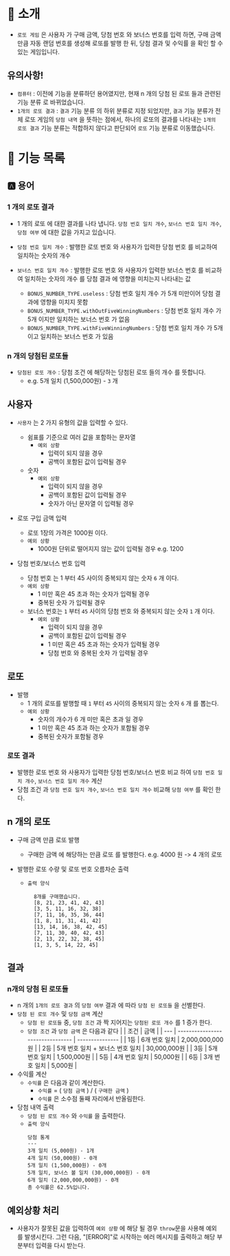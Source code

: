 # 💁 소개

- `로또 게임` 은 사용자 가 구매 금액, 당첨 번호 와 보너스 번호를 입력 하면, 구매 금액 만큼 자동 랜덤 번호를 생성해 로또를 발행 한 뒤, 당첨 결과 및 수익률 을 확인 할 수 있는 게임입니다.

## 유의사항!

- `컴퓨터` : 이전에 기능을 분류하던 용어였지만, 현재 n 개의 당첨 된 로또 들과 관련된 기능 분류 로 바뀌었습니다.
- `1개의 로또 결과` : `결과` 기능 분류 의 하위 분류로 지정 되었지만, `결과` 기능 분류가 전체 로또 게임의 `당첨 내역` 을 뜻하는 점에서, 하나의 로또의 결과를 나타내는 `1개의 로또 결과` 기능 분류는 적합하지 않다고 판단되어 `로또` 기능 분류로 이동했습니다.

# 🚀 기능 목록

## 🅰️ 용어

### 1 개의 로또 결과

- 1 개의 로또 에 대한 결과를 나타 냅니다. `당첨 번호 일치 개수`, `보너스 번호 일치 개수`, `당첨 여부` 에 대한 값을 가지고 있습니다.

- `당첨 번호 일치 개수` : 발행한 로또 번호 와 사용자가 입력한 당첨 번호 를 비교하여 일치하는 숫자의 개수
- `보너스 번호 일치 개수` : 발행한 로또 번호 와 사용자가 입력한 보너스 번호 를 비교하여 일치하는 숫자의 개수 를 당첨 결과 에 영향을 미치는지 나타내는 값
  - `BONUS_NUMBER_TYPE.useless` : 당첨 번호 일치 개수 가 5개 미만이어 당첨 결과에 영향을 미치지 못함
  - `BONUS_NUMBER_TYPE.withOutFiveWinningNumbers` : 당첨 번호 일치 개수 가 5개 이지만 일치하는 보너스 번호 가 없음
  - `BONUS_NUMBER_TYPE.withFiveWinningNumbers` : 당첨 번호 일치 개수 가 5개 이고 일치하는 보너스 번호 가 있음

### n 개의 당첨된 로또들

- `당첨된 로또 개수` : 당첨 조건 에 해당하는 당첨된 로또 들의 개수 를 뜻합니다.
  - e.g. 5개 일치 (1,500,000원) - `3` 개

## 사용자

- `사용자` 는 2 가지 유형의 값을 입력할 수 있다.

  - 쉼표를 기준으로 여러 값을 포함하는 문자열
    - `예외 상황`
      - 입력이 되지 않을 경우
      - 공백이 포함된 값이 입력될 경우
  - 숫자
    - `예외 상황`
      - 입력이 되지 않을 경우
      - 공백이 포함된 값이 입력될 경우
      - 숫자가 아닌 문자열 이 입력될 경우

- 로또 구입 금액 입력

  - 로또 1장의 가격은 1000원 이다.
  - `예외 상황`
    - 1000원 단위로 떨어지지 않는 값이 입력될 경우 e.g. 1200

- 당첨 번호/보너스 번호 입력

  - 당첨 번호 는 1 부터 45 사이의 중복되지 않는 숫자 `6` 개 이다.
  - `예외 상황`
    - 1 미만 혹은 45 초과 하는 숫자가 입력될 경우
    - 중복된 숫자 가 입력될 경우
  - 보너스 번호는 `1` 부터 `45` 사이의 당첨 번호 와 중복되지 않는 숫자 `1` 개 이다.
    - `예외 상황`
      - 입력이 되지 않을 경우
      - 공백이 포함된 값이 입력될 경우
      - 1 미만 혹은 45 초과 하는 숫자가 입력될 경우
      - 당첨 번호 와 중복된 숫자 가 입력될 경우

## 로또

- 발행
  - 1 개의 로또를 발행할 때 `1` 부터 `45` 사이의 중복되지 않는 숫자 `6` 개 를 뽑는다.
  - `예외 상황`
    - 숫자의 개수가 6 개 미만 혹은 초과 일 경우
    - 1 미만 혹은 45 초과 하는 숫자가 포함될 경우
    - 중복된 숫자가 포함될 경우

### 로또 결과

- 발행한 로또 번호 와 사용자가 입력한 당첨 번호/보너스 번호 비교 하여 `당첨 번호 일치 개수`, `보너스 번호 일치 개수` 계산
- 당첨 조건 과 `당첨 번호 일치 개수`, `보너스 번호 일치 개수` 비교해 `당첨 여부` 를 확인 한다.

## n 개의 로또

- 구매 금액 만큼 로또 발행

  - 구매한 금액 에 해당하는 만큼 로또 를 발행한다. e.g. 4000 원 -> 4 개의 로또

- 발행한 로또 수량 및 로또 번호 오름차순 출력

  - `출력 양식`
    ```
      8개를 구매했습니다.
      [8, 21, 23, 41, 42, 43]
      [3, 5, 11, 16, 32, 38]
      [7, 11, 16, 35, 36, 44]
      [1, 8, 11, 31, 41, 42]
      [13, 14, 16, 38, 42, 45]
      [7, 11, 30, 40, 42, 43]
      [2, 13, 22, 32, 38, 45]
      [1, 3, 5, 14, 22, 45]
    ```

## 결과

### n개의 당첨 된 로또들

- n 개의 `1개의 로또 결과` 의 `당첨 여부` 결과 에 따라 `당첨 된 로또들` 을 선별한다.
- `당첨 된 로또 개수` 및 `당첨 금액` 계산
  - `당첨 된 로또들` 중, `당첨 조건` 과 짝 지어지는 `당첨된 로또 개수` 를 1 증가 한다.
  - `당첨 조건` 과 `당첨 금액` 은 다음과 같다
    | | 조건 | 금액 |
    | --- | -------------------------------- | --------------- |
    | 1등 | 6개 번호 일치 | 2,000,000,000원 |
    | 2등 | 5개 번호 일치 + 보너스 번호 일치 | 30,000,000원 |
    | 3등 | 5개 번호 일치 | 1,500,000원 |
    | 5등 | 4개 번호 일치 | 50,000원 |
    | 6등 | 3개 번호 일치 | 5,000원 |
- 수익률 계산
  - `수익률` 은 다음과 같이 계산한다.
    - `수익률` = ( `당첨 금액` ) / ( `구매한 금액` )
    - `수익률` 은 소수점 둘째 자리에서 반올림한다.
- 당첨 내역 출력
  - `당첨 된 로또 개수` 와 `수익률` 을 출력한다.
  - `출력 양식`
    ```
    당첨 통계
    ---
    3개 일치 (5,000원) - 1개
    4개 일치 (50,000원) - 0개
    5개 일치 (1,500,000원) - 0개
    5개 일치, 보너스 볼 일치 (30,000,000원) - 0개
    6개 일치 (2,000,000,000원) - 0개
    총 수익률은 62.5%입니다.
    ```

## 예외상황 처리

- 사용자가 잘못된 값을 입력하여 `예외 상황` 에 해당 될 경우 `throw`문을 사용해 예외 를 발생시킨다. 그런 다음, "[ERROR]"로 시작하는 에러 메시지를 출력하고 해당 부분부터 입력을 다시 받는다.

